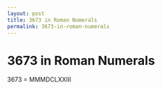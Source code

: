```yaml
---
layout: post
title: 3673 in Roman Numerals
permalink: 3673-in-roman-numerals
---
```


# 3673 in Roman Numerals

3673 = MMMDCLXXIII
